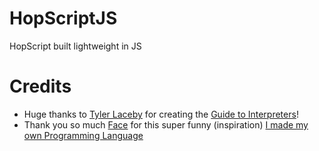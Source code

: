 # HopScriptJS
 HopScript built lightweight in JS

 
# Credits
- Huge thanks to [Tyler Laceby](https://github.com/tlaceby) for creating the [Guide to Interpreters](https://github.com/tlaceby/guide-to-interpreters-series)!
- Thank you so much [Face](https://github.com/face-hh) for this super funny (inspiration) [I made my own Programming Language](https://youtu.be/pgeSGBwtHW8)

